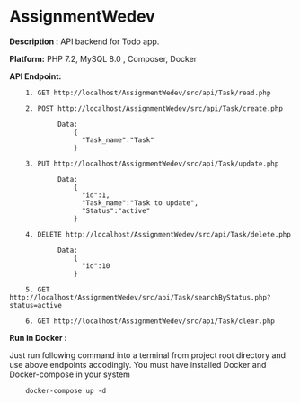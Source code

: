 # AssignmentWedev
<b>Description :</b> API backend for Todo app.

<b>Platform:</b> PHP 7.2, MySQL 8.0 , Composer, Docker

<b>API Endpoint:</b>

        1. GET http://localhost/AssignmentWedev/src/api/Task/read.php
        
        2. POST http://localhost/AssignmentWedev/src/api/Task/create.php
        
                Data:
                    {
                      "Task_name":"Task"
                    }
                    
        3. PUT http://localhost/AssignmentWedev/src/api/Task/update.php
        
                Data:
                    {
                      "id":1,
                      "Task_name":"Task to update",
                      "Status":"active"
                    }
                    
        4. DELETE http://localhost/AssignmentWedev/src/api/Task/delete.php
        
                Data:
                    {
                      "id":10
                    }
                    
        5. GET http://localhost/AssignmentWedev/src/api/Task/searchByStatus.php?status=active
        
        6. GET http://localhost/AssignmentWedev/src/api/Task/clear.php
        
<b>Run in Docker :</b>

<p> Just run following command into a terminal from project root directory and use above endpoints accodingly. You must have installed Docker and Docker-compose in your system </p>
        
        docker-compose up -d
